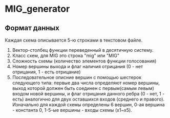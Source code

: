 # MIG_generator
## Формат данных 
Каждая схема описывается 5-ю строками в текстовом файле.
1. Вектор-столбец функции переведенный в десятичную систему.
2. Класс схем, для MIG  это строка "mig" или "MIG"
3. Сложность схемы (количество элементов функции голосования)
4. Номер вершины выхода и флаг наличия отрицания (0 - нет отрицания, 1 - есть отрицание)
5. Последовательное описние вершин с помощью шестерок следующего типа: первые два числа определяют номер вершины, выход которой должен быть соединен с первым(самым левым) входом новой вершины, и флаг отрицания данного ребра (0 - нет, 1 - есть) аналогично для двух оставшихся входов (среднего и правого).
Изначально для каждой схемы определены 6 вершин, 0-ая вершина - константа 0, 1-5-ые вершины - входы схемы (x1~x5).
